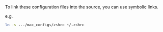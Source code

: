 
To link these configuration files into the source, you can use symbolic links.


e.g. 
```bash
ln -s .../mac_configs/zshrc ~/.zshrc
```